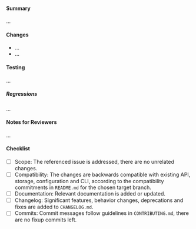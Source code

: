 <!--
Thanks for submitting a pull request. Please fill the template below,
otherwise we will not be able to process this pull request.
-->

#### Summary
<!--
A short summary, referencing related issues:
Closes #0000, References #0000, etc.
-->

...

#### Changes
<!-- What are the changes made in this pull request? -->

- ...
- ...


#### Testing

<!-- How did you verify that this change works? -->

...

##### Regressions

<!-- Please indicate features that this change could affect and how that was tested. -->

...

#### Notes for Reviewers
<!--
NOTE: This section is optional.

Motivate briefly why it is implemented this way, if that deviates from the
implementation proposal in the referenced issues.
- How should your reviewers approach this pull request?
- @mention reviewers with special requests or questions for them
-->

...

#### Checklist
<!-- Make sure that this pull request is complete. -->

- [ ] Scope: The referenced issue is addressed, there are no unrelated changes.
- [ ] Compatibility: The changes are backwards compatible with existing API, storage, configuration and CLI, according to the compatibility commitments in `README.md` for the chosen target branch.
- [ ] Documentation: Relevant documentation is added or updated.
- [ ] Changelog: Significant features, behavior changes, deprecations and fixes are added to `CHANGELOG.md`.
- [ ] Commits: Commit messages follow guidelines in `CONTRIBUTING.md`, there are no fixup commits left.
